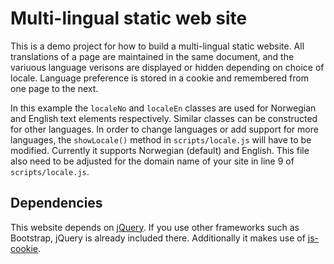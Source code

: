 # Multi-lingual static web site

This is a demo project for how to build a multi-lingual static website. All translations of a page are maintained in the same document, and the variuous language verisons are displayed or hidden depending on choice of locale. Language preference is stored in a cookie and remembered from one page to the next.

In this example the `localeNo` and `localeEn` classes are used for Norwegian and English text elements respectively. Similar classes can be constructed for other languages. In order to change languages or add support for more languages, the `showLocale()` method in `scripts/locale.js` will have to be modified. Currently it supports Norwegian (default) and English. This file also need to be adjusted for the domain name of your site in line 9 of `scripts/locale.js`.

## Dependencies

This website depends on <a href="https://jquery.com/">jQuery</a>. If you use other frameworks such as Bootstrap, jQuery is already included there. Additionally it makes use of <a href="https://github.com/js-cookie/js-cookie">js-cookie</a>.
